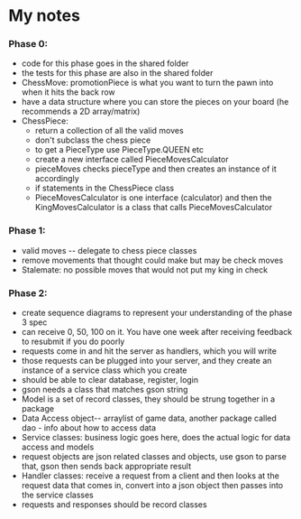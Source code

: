 # My notes
### Phase 0:
- code for this phase goes in the shared folder
- the tests for this phase are also in the shared folder
- ChessMove: promotionPiece is what you want to turn the pawn into when it hits the back row
- have a data structure where you can store the pieces on your board (he recommends a 2D array/matrix)
- ChessPiece:
  - return a collection of all the valid moves
  - don't subclass the chess piece
  - to get a PieceType use PieceType.QUEEN etc
  - create a new interface called PieceMovesCalculator 
  - pieceMoves checks pieceType and then creates an instance of it accordingly
  - if statements in the ChessPiece class
  - PieceMovesCalculator is one interface (calculator) and then the KingMovesCalculator is a class that calls PieceMovesCalculator

### Phase 1:
- valid moves -- delegate to chess piece classes
- remove movements that thought could make but may be check moves
- Stalemate: no possible moves that would not put my king in check

### Phase 2:
- create sequence diagrams to represent your understanding of the phase 3 spec
- can receive 0, 50, 100 on it. You have one week after receiving feedback to resubmit if you do poorly
- requests come in and hit the server as handlers, which you will write
- those requests can be plugged into your server, and they create an instance of a service class which you create
- should be able to clear database, register, login
- gson needs a class that matches gson string
- Model is a set of record classes, they should be strung together in a package
- Data Access object-- arraylist of game data, another package called dao - info about how to access data
- Service classes: business logic goes here, does the actual logic for data access and models
- request objects are json related classes and objects, use gson to parse that, gson then sends back appropriate result
- Handler classes: receive a request from a client and then looks at the request data that comes in, convert into a json object then passes into the service classes
- requests and responses should be record classes